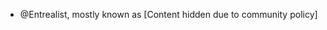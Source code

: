 - @Entrealist, mostly known as [Content hidden due to community policy]

<!---
entrealist/entrealist is a ✨ special ✨ repository because its `README.md` (this file) appears on your GitHub profile.
You can click the Preview link to take a look at your changes.
--->
